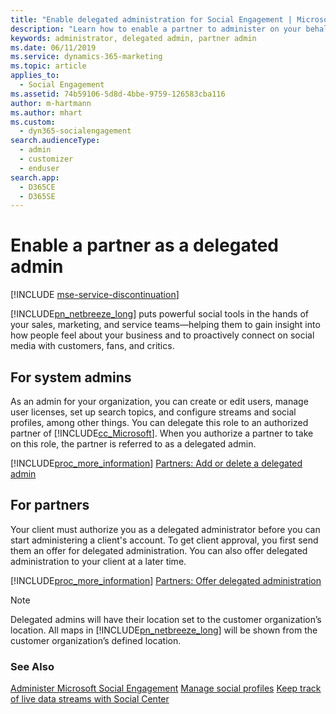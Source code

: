 ```yaml
---
title: "Enable delegated administration for Social Engagement | Microsoft Docs"
description: "Learn how to enable a partner to administer on your behalf and how to request delegated administration."
keywords: administrator, delegated admin, partner admin
ms.date: 06/11/2019
ms.service: dynamics-365-marketing
ms.topic: article
applies_to:
  - Social Engagement
ms.assetid: 74b59106-5d8d-4bbe-9759-126583cba116
author: m-hartmann
ms.author: mhart
ms.custom:
  - dyn365-socialengagement
search.audienceType:
  - admin
  - customizer
  - enduser
search.app:
  - D365CE
  - D365SE
---
```


# Enable a partner as a delegated admin

[!INCLUDE [mse-service-discontinuation](../includes/mse-service-discontinuation.md)]

[!INCLUDE[pn_netbreeze_long](../includes/pn-social-engagement-long.md)] puts powerful social tools in the hands of your sales, marketing, and service teams—helping them to gain insight into how people feel about your business and to proactively connect on social media with customers, fans, and critics.

## For system admins
As an admin for your organization, you can create or edit users, manage user licenses, set up search topics, and configure streams and social profiles, among other things. You can delegate this role to an authorized partner of [!INCLUDE[cc_Microsoft](../includes/cc-microsoft.md)]. When you authorize a partner to take on this role, the partner is referred to as a delegated admin.

[!INCLUDE[proc_more_information](../includes/proc-more-information.md)] [Partners: Add or delete a delegated admin](https://go.microsoft.com/fwlink/p/?LinkID=616234)

## For partners
Your client must authorize you as a delegated administrator before you can start administering a client's account. To get client approval, you first send them an offer for delegated administration. You can also offer delegated administration to your client at a later time.

[!INCLUDE[proc_more_information](../includes/proc-more-information.md)] [Partners: Offer delegated administration](https://go.microsoft.com/fwlink/p/?LinkId=616235)

> [!NOTE]
>  Delegated admins will have their location set to the customer organization’s location. All maps in [!INCLUDE[pn_netbreeze_long](../includes/pn-social-engagement-long.md)] will be shown from the customer organization’s defined location.

### See Also
[Administer Microsoft Social Engagement](administer-microsoft-social-engagement.md)
[Manage social profiles](manage-social-profiles.md)
[Keep track of live data streams with Social Center](social-center.md)


